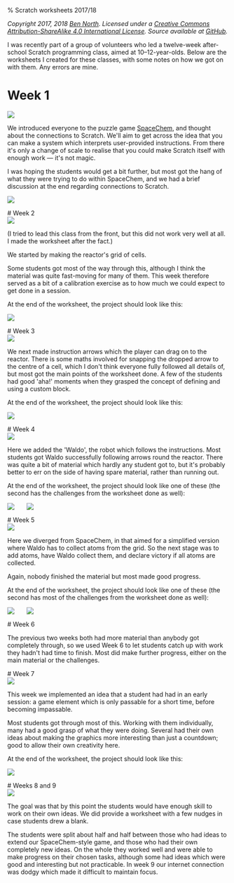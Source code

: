 % Scratch worksheets 2017/18

_Copyright 2017, 2018 [Ben North](http://www.redfrontdoor.org/blog/).  Licensed under a [Creative Commons Attribution-ShareAlike 4.0 International License](https://creativecommons.org/licenses/by-sa/4.0/).  Source available at [GitHub](https://github.com/bennorth/scratch-worksheets-2017-2018/)._

I was recently part of a group of volunteers who led a twelve-week after-school Scratch programming class, aimed at 10&ndash;12-year-olds.  Below are the worksheets I created for these classes, with some notes on how we got on with them.  Any errors are mine.


# Week 1

<div class="thumbnail"><a href="week-01/Scratch-worksheets-2017-2018-week-01.pdf"><img src="week-01/worksheet.png"></a></div>

We introduced everyone to the puzzle game [SpaceChem](http://www.zachtronics.com/spacechem/), and thought about the connections to Scratch.  We'll aim to get across the idea that you can make a system which interprets user-provided instructions.  From there it's only a change of scale to realise that you could make Scratch itself with enough work &mdash; it's not magic.

I was hoping the students would get a bit further, but most got the hang of what they were trying to do within SpaceChem, and we had a brief discussion at the end regarding connections to Scratch.

<p class="scratch-project"><a href="http://www.zachtronics.com/spacechem/"><img src="week-01/spacechem.png"></a></p>


<div style="clear:both"/>
# Week 2

<div class="thumbnail"><a href="week-02/Scratch-worksheets-2017-2018-week-02.pdf"><img src="week-02/worksheet.png"></a></div>

(I tried to lead this class from the front, but this did not work very well at all.  I made the worksheet after the fact.)

We started by making the reactor's grid of cells.

Some students got most of the way through this, although I think the material was quite fast-moving for many of them.  This week therefore served as a bit of a calibration exercise as to how much we could expect to get done in a session.

At the end of the worksheet, the project should look like this:

<p class="scratch-project"><a href="https://scratch.mit.edu/projects/199126751/"><img src="week-02/scratch-project.png"></a></p>


<div style="clear:both"/>
# Week 3

<div class="thumbnail"><a href="week-03/Scratch-worksheets-2017-2018-week-03.pdf"><img src="week-03/worksheet.png"></a></div>

We next made instruction arrows which the player can drag on to the reactor.  There is some maths involved for snapping the dropped arrow to the centre of a cell, which I don't think everyone fully followed all details of, but most got the main points of the worksheet done.  A few of the students had good 'aha!' moments when they grasped the concept of defining and using a custom block.

At the end of the worksheet, the project should look like this:

<p class="scratch-project"><a href="https://scratch.mit.edu/projects/199131736/"><img src="week-03/scratch-project.png"></a></p>


<div style="clear:both"/>
# Week 4

<div class="thumbnail"><a href="week-04/Scratch-worksheets-2017-2018-week-04.pdf"><img src="week-04/worksheet.png"></a></div>

Here we added the 'Waldo', the robot which follows the instructions.  Most students got Waldo successfully following arrows round the reactor.  There was quite a bit of material which hardly any student got to, but it's probably better to err on the side of having spare material, rather than running out.

At the end of the worksheet, the project should look like one of these (the second has the challenges from the worksheet done as well):

<p class="scratch-project"><a href="https://scratch.mit.edu/projects/199105653/"><img src="week-04/scratch-project.png"></a><span style="margin-left:2em;"/><a href="https://scratch.mit.edu/projects/199106901/"><img src="week-04/scratch-project-w-challenges.png"></a></p>


<div style="clear:both"/>
# Week 5

<div class="thumbnail"><a href="week-05/Scratch-worksheets-2017-2018-week-05.pdf"><img src="week-05/worksheet.png"></a></div>

Here we diverged from SpaceChem, in that aimed for a simplified version where Waldo has to collect atoms from the grid. So the next stage was to add atoms, have Waldo collect them, and declare victory if all atoms are collected.

Again, nobody finished the material but most made good progress.

At the end of the worksheet, the project should look like one of these (the second has most of the challenges from the worksheet done as well):

<p class="scratch-project"><a href="https://scratch.mit.edu/projects/199107499/"><img src="week-05/scratch-project.png"></a><span style="margin-left:2em;"/><a href="https://scratch.mit.edu/projects/199116659/"><img src="week-05/scratch-project-w-challenges.png"></a></p>


<div style="clear:both"/>
# Week 6

The previous two weeks both had more material than anybody got completely through, so we used Week 6 to let students catch up with work they hadn't had time to finish.  Most did make further progress, either on the main material or the challenges.


<div style="clear:both"/>
# Week 7

<div class="thumbnail"><a href="week-07/Scratch-worksheets-2017-2018-week-07.pdf"><img src="week-07/worksheet.png"></a></div>

This week we implemented an idea that a student had had in an early session: a game element which is only passable for a short time, before becoming impassable.

Most students got through most of this.  Working with them individually, many had a good grasp of what they were doing.  Several had their own ideas about making the graphics more interesting than just a countdown; good to allow their own creativity here.

At the end of the worksheet, the project should look like this:

<p class="scratch-project"><a href="https://scratch.mit.edu/projects/199120437/"><img src="week-07/scratch-project.png"></a></p>


<div style="clear:both"/>
# Weeks 8 and 9

<div class="thumbnail"><a href="week-08/Scratch-worksheets-2017-2018-week-08.pdf"><img src="week-08/worksheet.png"></a></div>

The goal was that by this point the students would have enough skill to work on their own ideas.  We did provide a worksheet with a few nudges in case students drew a blank.

The students were split about half and half between those who had ideas to extend our SpaceChem-style game, and those who had their own completely new ideas.  On the whole they worked well and were able to make progress on their chosen tasks, although some had ideas which were good and interesting but not practicable.  In week 9 our internet connection was dodgy which made it difficult to maintain focus.
